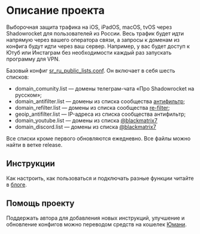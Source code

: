 # Описание проекта
Выборочная защита трафика на iOS, iPadOS, macOS, tvOS через Shadowrocket для пользователей из России. Весь трафик будет идти напрямую через вашего оператора связи, а запросы к доменам из конфига будут идти через ваш сервер. Например, у вас будет доступ к Ютуб или Инстаграм без необходимости каждый раз запускать программу для VPN.

Базовый конфиг [sr_ru_public_lists.conf](https://raw.githubusercontent.com/misha-tgshv/shadowrocket-configuration-file/refs/heads/release/conf/sr_ru_public_lists.conf). Он включает в себя шесть списков:
* domain_comunity.list — домены телеграм-чата «Про Shadowrocket на русском»;
* domain_antifilter.list — домены из списка сообщества [антифильтр](https://community.antifilter.download);
* domain_refilter.list — домены из списка сообщества [re-filter](https://github.com/1andrevich/Re-filter-lists);
* geoip_antifilter.list — IP-адреса из списка сообщества антифильтр;
* domain_youtube.list — домены из списка [@blackmatrix7](https://raw.githubusercontent.com/dsvip/Quantumult-X/dec9019816ba55897c162c3dbd3ac997ac160f09/blackmatrix7/rule/Shadowrocket/YouTube.list)
* domain_discord.list — домены из списка [@blackmatrix7](https://raw.githubusercontent.com/blackmatrix7/ios_rule_script/refs/heads/master/rule/Shadowrocket/Discord/Discord.list)

Все списки кроме первого обновляются ежедневно. Все файлы можно найти в ветке release.

## Инструкции
Как настроить, как пользоваться и подключать разные функции читайте в [блоге](https://mishatugushev.ru/blog/?go=all/shadowrocket-seamless-ios/).

## Помощь проекту
Поддержать автора для добавления новых инструкций, улучшение и обновление конфигов можно переводом средств на кошелек [Юмани](https://yoomoney.ru/to/410015839777064).
